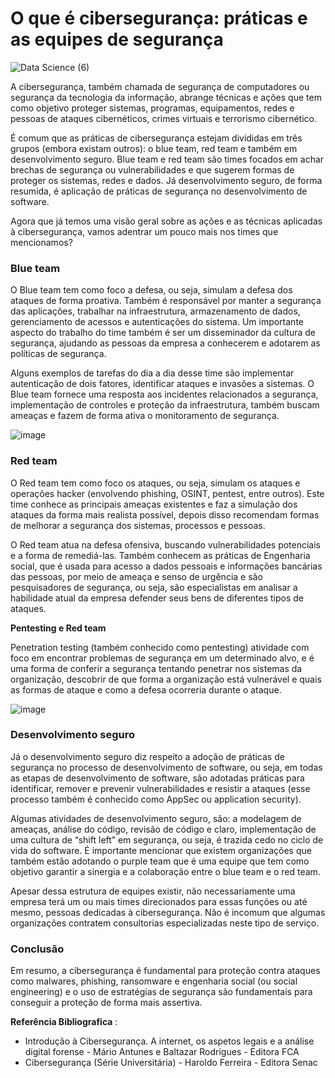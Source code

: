 # O que é cibersegurança: práticas e as equipes de segurança

![Data Science (6)](https://user-images.githubusercontent.com/98756562/192003644-6a2cfa37-335b-44fe-b5d2-6cb964f88229.png)

A cibersegurança, também chamada de segurança de computadores ou segurança da tecnologia da informação, abrange técnicas e ações que tem como objetivo proteger sistemas, programas, equipamentos, redes e pessoas de ataques cibernéticos, crimes virtuais e terrorismo cibernético.

É comum que as práticas de cibersegurança estejam divididas em três grupos (embora existam outros): o blue team, red team e também em desenvolvimento seguro. Blue team e red team são times focados em achar brechas de segurança ou vulnerabilidades e que sugerem formas de proteger os sistemas, redes e dados. Já desenvolvimento seguro, de forma resumida, é aplicação de práticas de segurança no desenvolvimento de software.

Agora que já temos uma visão geral sobre as ações e as técnicas aplicadas à cibersegurança, vamos adentrar um pouco mais nos times que mencionamos?

### Blue team
O Blue team tem como foco a defesa, ou seja, simulam a defesa dos ataques de forma proativa. Também é responsável por manter a segurança das aplicações, trabalhar na infraestrutura, armazenamento de dados, gerenciamento de acessos e autenticações do sistema. Um importante aspecto do trabalho do time também é ser um disseminador da cultura de segurança, ajudando as pessoas da empresa a conhecerem e adotarem as políticas de segurança.

Alguns exemplos de tarefas do dia a dia desse time são implementar autenticação de dois fatores, identificar ataques e invasões a sistemas. O Blue team fornece uma resposta aos incidentes relacionados a segurança, implementação de controles e proteção da infraestrutura, também buscam ameaças e fazem de forma ativa o monitoramento de segurança.

![image](https://user-images.githubusercontent.com/98756562/192004982-7a4a793a-1003-4e81-9003-4fa1e203bad6.png)

### Red team

O Red team tem como foco os ataques, ou seja, simulam os ataques e operações hacker (envolvendo phishing, OSINT, pentest, entre outros). Este time conhece as principais ameaças existentes e faz a simulação dos ataques da forma mais realista possível, depois disso recomendam formas de melhorar a segurança dos sistemas, processos e pessoas.

O Red team atua na defesa ofensiva, buscando vulnerabilidades potenciais e a forma de remediá-las. Também conhecem as práticas de Engenharia social, que é usada para acesso a dados pessoais e informações bancárias das pessoas, por meio de ameaça e senso de urgência e são pesquisadores de segurança, ou seja, são especialistas em analisar a habilidade atual da empresa defender seus bens de diferentes tipos de ataques.

**Pentesting e Red team**

Penetration testing (também conhecido como pentesting) atividade com foco em encontrar problemas de segurança em um determinado alvo, e é uma forma de conferir a segurança tentando penetrar nos sistemas da organização, descobrir de que forma a organização está vulnerável e quais as formas de ataque e como a defesa ocorreria durante o ataque.

![image](https://user-images.githubusercontent.com/98756562/192014108-d95c7fa9-44b4-489a-89e7-25e6b21a3cda.png)

### Desenvolvimento seguro
Já o desenvolvimento seguro diz respeito a adoção de práticas de segurança no processo de desenvolvimento de software, ou seja, em todas as etapas de desenvolvimento de software, são adotadas práticas para identificar, remover e prevenir vulnerabilidades e resistir a ataques (esse processo também é conhecido como AppSec ou application security).

Algumas atividades de desenvolvimento seguro, são: a modelagem de ameaças, análise do código, revisão de código e claro, implementação de uma cultura de “shift left” em segurança, ou seja, é trazida cedo no ciclo de vida do software. É importante mencionar que existem organizações que também estão adotando o purple team que é uma equipe que tem como objetivo garantir a sinergia e a colaboração entre o blue team e o red team.

Apesar dessa estrutura de equipes existir, não necessariamente uma empresa terá um ou mais times direcionados para essas funções ou até mesmo, pessoas dedicadas à cibersegurança. Não é incomum que algumas organizações contratem consultorias especializadas neste tipo de serviço.

### Conclusão
Em resumo, a cibersegurança é fundamental para proteção contra ataques como malwares, phishing, ransomware e engenharia social (ou social engineering) e o uso de estratégias de segurança são fundamentais para conseguir a proteção de forma mais assertiva.

**Referência Bibliografica** :

* Introdução à Cibersegurança. A internet, os aspetos legais e a análise digital forense - Mário Antunes e Baltazar Rodrigues - Editora FCA
* Cibersegurança (Série Universitária) -  Haroldo Ferreira - Editora Senac
